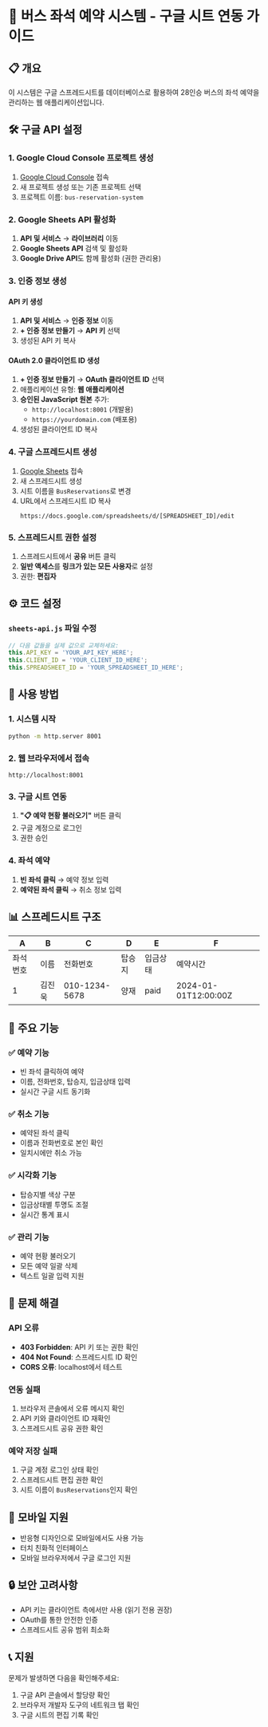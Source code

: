 # 🚌 버스 좌석 예약 시스템 - 구글 시트 연동 가이드

## 📋 개요
이 시스템은 구글 스프레드시트를 데이터베이스로 활용하여 28인승 버스의 좌석 예약을 관리하는 웹 애플리케이션입니다.

## 🛠️ 구글 API 설정

### 1. Google Cloud Console 프로젝트 생성
1. [Google Cloud Console](https://console.cloud.google.com/) 접속
2. 새 프로젝트 생성 또는 기존 프로젝트 선택
3. 프로젝트 이름: `bus-reservation-system`

### 2. Google Sheets API 활성화
1. **API 및 서비스** → **라이브러리** 이동
2. **Google Sheets API** 검색 및 활성화
3. **Google Drive API**도 함께 활성화 (권한 관리용)

### 3. 인증 정보 생성

#### API 키 생성
1. **API 및 서비스** → **인증 정보** 이동
2. **+ 인증 정보 만들기** → **API 키** 선택
3. 생성된 API 키 복사

#### OAuth 2.0 클라이언트 ID 생성
1. **+ 인증 정보 만들기** → **OAuth 클라이언트 ID** 선택
2. 애플리케이션 유형: **웹 애플리케이션**
3. **승인된 JavaScript 원본** 추가:
   - `http://localhost:8001` (개발용)
   - `https://yourdomain.com` (배포용)
4. 생성된 클라이언트 ID 복사

### 4. 구글 스프레드시트 생성
1. [Google Sheets](https://sheets.google.com) 접속
2. 새 스프레드시트 생성
3. 시트 이름을 `BusReservations`로 변경
4. URL에서 스프레드시트 ID 복사
   ```
   https://docs.google.com/spreadsheets/d/[SPREADSHEET_ID]/edit
   ```

### 5. 스프레드시트 권한 설정
1. 스프레드시트에서 **공유** 버튼 클릭
2. **일반 액세스**를 **링크가 있는 모든 사용자**로 설정
3. 권한: **편집자**

## ⚙️ 코드 설정

### `sheets-api.js` 파일 수정
```javascript
// 다음 값들을 실제 값으로 교체하세요:
this.API_KEY = 'YOUR_API_KEY_HERE';
this.CLIENT_ID = 'YOUR_CLIENT_ID_HERE';
this.SPREADSHEET_ID = 'YOUR_SPREADSHEET_ID_HERE';
```

## 🚀 사용 방법

### 1. 시스템 시작
```bash
python -m http.server 8001
```

### 2. 웹 브라우저에서 접속
```
http://localhost:8001
```

### 3. 구글 시트 연동
1. **"📋 예약 현황 불러오기"** 버튼 클릭
2. 구글 계정으로 로그인
3. 권한 승인

### 4. 좌석 예약
1. **빈 좌석 클릭** → 예약 정보 입력
2. **예약된 좌석 클릭** → 취소 정보 입력

## 📊 스프레드시트 구조

| A | B | C | D | E | F |
|---|---|---|---|---|---|
| 좌석번호 | 이름 | 전화번호 | 탑승지 | 입금상태 | 예약시간 |
| 1 | 김진욱 | 010-1234-5678 | 양재 | paid | 2024-01-01T12:00:00Z |

## 🎯 주요 기능

### ✅ 예약 기능
- 빈 좌석 클릭하여 예약
- 이름, 전화번호, 탑승지, 입금상태 입력
- 실시간 구글 시트 동기화

### ✅ 취소 기능
- 예약된 좌석 클릭
- 이름과 전화번호로 본인 확인
- 일치시에만 취소 가능

### ✅ 시각화 기능
- 탑승지별 색상 구분
- 입금상태별 투명도 조절
- 실시간 통계 표시

### ✅ 관리 기능
- 예약 현황 불러오기
- 모든 예약 일괄 삭제
- 텍스트 일괄 입력 지원

## 🔧 문제 해결

### API 오류
- **403 Forbidden**: API 키 또는 권한 확인
- **404 Not Found**: 스프레드시트 ID 확인
- **CORS 오류**: localhost에서 테스트

### 연동 실패
1. 브라우저 콘솔에서 오류 메시지 확인
2. API 키와 클라이언트 ID 재확인
3. 스프레드시트 공유 권한 확인

### 예약 저장 실패
1. 구글 계정 로그인 상태 확인
2. 스프레드시트 편집 권한 확인
3. 시트 이름이 `BusReservations`인지 확인

## 📱 모바일 지원
- 반응형 디자인으로 모바일에서도 사용 가능
- 터치 친화적 인터페이스
- 모바일 브라우저에서 구글 로그인 지원

## 🔒 보안 고려사항
- API 키는 클라이언트 측에서만 사용 (읽기 전용 권장)
- OAuth를 통한 안전한 인증
- 스프레드시트 공유 범위 최소화

## 📞 지원
문제가 발생하면 다음을 확인해주세요:
1. 구글 API 콘솔에서 할당량 확인
2. 브라우저 개발자 도구의 네트워크 탭 확인
3. 구글 시트의 편집 기록 확인

